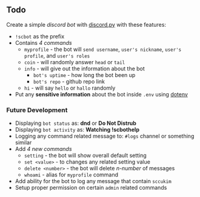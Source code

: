 ## Todo

Create a simple _discord bot_ with [discord.py](https://discordpy.readthedocs.io/en/stable/) with these features:

- `!scbot` as the prefix
- Contains *4 commands*
  - `myprofile` - the bot will `send username`, `user's nickname`, `user's profile`, and `user's roles`
  - `coin` - will randomly answer `head` or `tail`
  - `info` - will give out the information about the bot
    - `bot's uptime` - how long the bot been up
    - `bot's repo` - github repo link
  - `hi` - will say `hello` or `hallo` randomly
- Put any **sensitive information** about the bot inside `.env` using [dotenv](https://pypi.org/project/python-dotenv/)

### Future Development

- Displaying `bot status` as: **dnd** or **Do Not Distrub**
- Displaying `bot activity` as: **Watching !scbothelp**
- Logging any command related message to: `#logs` channel or something similar
- Add *4 new commands*
  - `setting` - the bot will show overall default setting
  - `set <value>` - to changes any related setting value
  - `delete <number>` - the bot will delete *n-number* of messages
  - `whoami` - alias for `myprofile` command
- Add ability for the bot to log any message that contain `sccukim`
- Setup proper permission on certain `admin` related commands